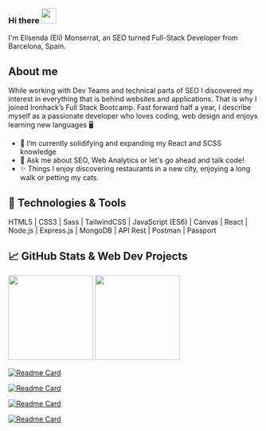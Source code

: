### Hi there <img src="https://raw.githubusercontent.com/MartinHeinz/MartinHeinz/master/wave.gif" width="30px">

I'm Elisenda (Eli) Monserrat, an SEO turned Full-Stack Developer from Barcelona, Spain.

## About me
While working with Dev Teams and technical parts of SEO I discovered my interest in everything that is behind websites and applications. That is why I joined Ironhack’s Full Stack Bootcamp. Fast forward half a year, I describe myself as a passionate developer who loves coding, web design and enjoys learning new languages 🖥️

- 🔭 I’m currently solidifying and expanding my React and SCSS knowledge 
- 💬 Ask me about SEO, Web Analytics or let's go ahead and talk code!
- ✨ Things I enjoy discovering restaurants in a new city, enjoying a long walk or petting my cats.

## 🔧 Technologies & Tools
HTML5 | CSS3 |  Sass | TailwindCSS | JavaScript (ES6) | Canvas | React | Node.js | Express.js | MongoDB | API Rest | Postman | Passport

## &#x1f4c8; GitHub Stats & Web Dev Projects

<div >
  <img height="170px" src="https://github-readme-stats.vercel.app/api?username=elisendamonserrat&show_icons=true&theme=vue&icon_color=f4cd7c&hide_border=true" />
  <img height="170px" src="https://github-readme-stats.vercel.app/api/top-langs/?username=elisendamonserrat&layout=compact&theme=vue&hide_border=true" />
</div>

[![Readme Card](https://github-readme-stats.vercel.app/api/pin/?username=anuraghazra&repo=github-readme-stats)](https://github.com/anuraghazra/github-readme-stats)

[![Readme Card](https://github-readme-stats.vercel.app/api/pin/?username=elisendamonserrat&repo=github-readme-stats)](https://github.com/on2wheels-es/front-end)

[![Readme Card](https://github-readme-stats.vercel.app/api/pin/?username=elisendamonserrat&repo=github-readme-stats)](https://github.com/elisendamonserrat/react-weather-app)

[![Readme Card](https://github-readme-stats.vercel.app/api/pin/?username=elisendamonserrat&repo=github-readme-stats)](https://github.com/laialloret95/podcast)




